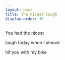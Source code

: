```yaml
---
layout: post
title: The nicest laugh
display-order: 30
---
```


You had the nicest

laugh today when I almost

hit you with my bike
